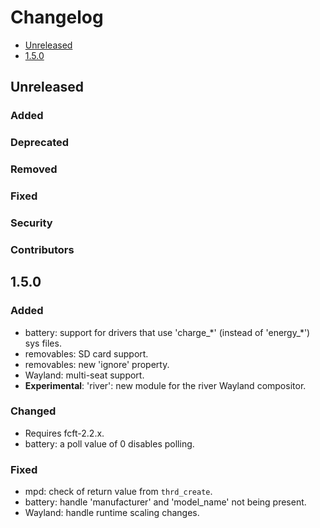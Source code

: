# Changelog

* [Unreleased](#unreleased)
* [1.5.0](#1-5-0)


## Unreleased
### Added
### Deprecated
### Removed
### Fixed
### Security
### Contributors


## 1.5.0

### Added

* battery: support for drivers that use 'charge\_\*' (instead of
  'energy\_\*') sys files.
* removables: SD card support.
* removables: new 'ignore' property.
* Wayland: multi-seat support.
* **Experimental**: 'river': new module for the river Wayland compositor.


### Changed

* Requires fcft-2.2.x.
* battery: a poll value of 0 disables polling.


### Fixed

* mpd: check of return value from `thrd_create`.
* battery: handle 'manufacturer' and 'model_name' not being present.
* Wayland: handle runtime scaling changes.
